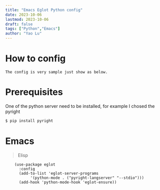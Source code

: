 ```yaml
---
title: "Emacs Eglot Python config"
date: 2023-10-06
lastmod: 2023-10-06
draft: false
tags: ["Python","Emacs"]
author: "Yao Lu"
---
```






# How to config
	The config is very sample just show as below.

# Prerequisites
  One of the python server need to be installed, for example I chosed the pyright
  ``` bash
  $ pip install pyright
  ````
 
# Emacs 
> Elisp	

``` elisp
    (use-package eglot
      :config
      (add-to-list 'eglot-server-programs
		   '(python-mode . ("pyright-langserver" "--stdio")))
      (add-hook 'python-mode-hook 'eglot-ensure))                                                                                                                                                                                                  
````		


       

                                                                                                                                                                                                                 
